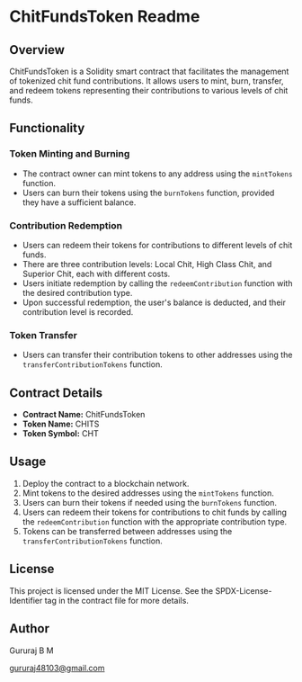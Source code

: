 # ChitFundsToken Readme

## Overview
ChitFundsToken is a Solidity smart contract that facilitates the management of tokenized chit fund contributions. It allows users to mint, burn, transfer, and redeem tokens representing their contributions to various levels of chit funds.

## Functionality
### Token Minting and Burning
- The contract owner can mint tokens to any address using the `mintTokens` function.
- Users can burn their tokens using the `burnTokens` function, provided they have a sufficient balance.

### Contribution Redemption
- Users can redeem their tokens for contributions to different levels of chit funds.
- There are three contribution levels: Local Chit, High Class Chit, and Superior Chit, each with different costs.
- Users initiate redemption by calling the `redeemContribution` function with the desired contribution type.
- Upon successful redemption, the user's balance is deducted, and their contribution level is recorded.

### Token Transfer
- Users can transfer their contribution tokens to other addresses using the `transferContributionTokens` function.

## Contract Details
- **Contract Name:** ChitFundsToken
- **Token Name:** CHITS
- **Token Symbol:** CHT

## Usage
1. Deploy the contract to a blockchain network.
2. Mint tokens to the desired addresses using the `mintTokens` function.
3. Users can burn their tokens if needed using the `burnTokens` function.
4. Users can redeem their tokens for contributions to chit funds by calling the `redeemContribution` function with the appropriate contribution type.
5. Tokens can be transferred between addresses using the `transferContributionTokens` function.

## License
This project is licensed under the MIT License. See the SPDX-License-Identifier tag in the contract file for more details.

## Author

Gururaj B M 

gururaj48103@gmail.com

